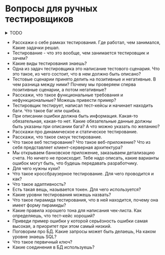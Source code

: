 # Вопросы для ручных тестировщиков

<details>
<summary>TODO</summary>
TODO: ответ
</details>

<!-- TODO: добавить ответы -->

* Расскажи о себе рамках тестирования. Где работал, чем занимался, Какие задачки решал.
* Тестирование - что это вообще, чем занимается тестировщик и зачем?
* Какие виды тестирования знаешь?
* Одна из задач тестировщика это написание тестового сценария. Что это такое, из чего состоит, что в нем должно быть описано?
* Тестовые сценарии принято делить на позитивные и негативные. В чем разница между ними? Почему мы проверяем сперва позитивные сценарии, а потом негативные?
* Расскажи, что такое функциональные требования и нефункциональные? Можешь привести пример?
* Тестировщик тестирует, написал тест-кейсы и начинает находить баги. Что такое баг или ошибка.
* При описании ошибки должна быть информация. Какая-то обязательная, какая-то нет. Какие обязательные данные должны быть указаны при описании бага? А что можно указать по желанию?
* Расскажи про динамическое и статическое тестирование.
* Расскажи, что такое смоук тестирование.
* Что такое веб тестирование? Что такое веб-приложение? Что из себя представляет клиент-серверная архитектура?
* Мы открываем банковское приложение, заказываем детализацию счета. Но ничего не происходит. Тебе надо описать, какие варианты ошибок могут быть, что будешь передавать разработчику.
* Для чего нужны куки?
* Что такое кроссбраузерное тестирование. Для чего проводится и как?
* Что такое адаптивность?
* Есть такая вещь, называется токен. Для чего используется?
* Какие уровни тестирования можешь назвать?
* Что такое пирамида тестирования, что в ней находится, почему она имеет форму пирамиды?
* Какие правила хорошего тона для написания чек-листа. Как определяешь, что тест-кейс хороший?
* Приведи пример ошибки у которой серьёзность ошибки самая высокая, а приоритет при этом самый низкий.
* Поговорим про БД. Какие запросы может быть делаешь, На каком уровне знаешь SQL?
* Что такое первичный ключ?
* Какие соединения в БД используешь?
